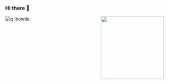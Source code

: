 ### Hi there 👋
![q](https://komarev.com/ghpvc/?username=j3qn&label=Views&color=576beb)
<img align='right' src='https://user-images.githubusercontent.com/5713670/87202985-820dcb80-c2b6-11ea-9f56-7ec461c497c3.gif' width='200'>
:bowtie:
